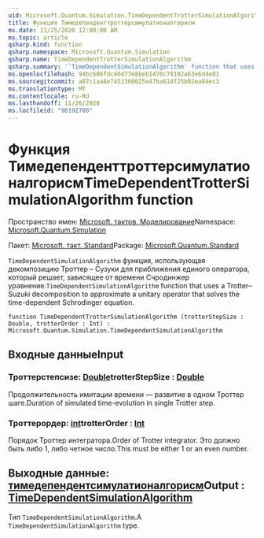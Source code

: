 ```yaml
---
uid: Microsoft.Quantum.Simulation.TimeDependentTrotterSimulationAlgorithm
title: Функция Тимедепенденттроттерсимулатионалгорисм
ms.date: 11/25/2020 12:00:00 AM
ms.topic: article
qsharp.kind: function
qsharp.namespace: Microsoft.Quantum.Simulation
qsharp.name: TimeDependentTrotterSimulationAlgorithm
qsharp.summary: '`TimeDependentSimulationAlgorithm` function that uses a Trotter–Suzuki decomposition to approximate a unitary operator that solves the time-dependent Schrodinger equation.'
ms.openlocfilehash: 94bc606fdc46d77e8beb1470c78102a63e6d4e81
ms.sourcegitcommit: a87c1aa8e7453360025e47ba614f25b02ea84ec3
ms.translationtype: MT
ms.contentlocale: ru-RU
ms.lasthandoff: 11/26/2020
ms.locfileid: "96192780"
---
```

# <a name="timedependenttrottersimulationalgorithm-function"></a><span data-ttu-id="45de5-102">Функция Тимедепенденттроттерсимулатионалгорисм</span><span class="sxs-lookup"><span data-stu-id="45de5-102">TimeDependentTrotterSimulationAlgorithm function</span></span>

<span data-ttu-id="45de5-103">Пространство имен: [Microsoft. тактов. Моделирование](xref:Microsoft.Quantum.Simulation)</span><span class="sxs-lookup"><span data-stu-id="45de5-103">Namespace: [Microsoft.Quantum.Simulation](xref:Microsoft.Quantum.Simulation)</span></span>

<span data-ttu-id="45de5-104">Пакет: [Microsoft. такт. Standard](https://nuget.org/packages/Microsoft.Quantum.Standard)</span><span class="sxs-lookup"><span data-stu-id="45de5-104">Package: [Microsoft.Quantum.Standard](https://nuget.org/packages/Microsoft.Quantum.Standard)</span></span>


<span data-ttu-id="45de5-105">`TimeDependentSimulationAlgorithm` функция, использующая декомпозицию Троттер – Сузуки для приближения единого оператора, который решает, зависящее от времени Счродинжер уравнение.</span><span class="sxs-lookup"><span data-stu-id="45de5-105">`TimeDependentSimulationAlgorithm` function that uses a Trotter–Suzuki decomposition to approximate a unitary operator that solves the time-dependent Schrodinger equation.</span></span>

```qsharp
function TimeDependentTrotterSimulationAlgorithm (trotterStepSize : Double, trotterOrder : Int) : Microsoft.Quantum.Simulation.TimeDependentSimulationAlgorithm
```


## <a name="input"></a><span data-ttu-id="45de5-106">Входные данные</span><span class="sxs-lookup"><span data-stu-id="45de5-106">Input</span></span>

### <a name="trotterstepsize--double"></a><span data-ttu-id="45de5-107">Троттерстепсизе: [Double](xref:microsoft.quantum.lang-ref.double)</span><span class="sxs-lookup"><span data-stu-id="45de5-107">trotterStepSize : [Double](xref:microsoft.quantum.lang-ref.double)</span></span>

<span data-ttu-id="45de5-108">Продолжительность имитации времени — развитие в одном Троттер шаге.</span><span class="sxs-lookup"><span data-stu-id="45de5-108">Duration of simulated time-evolution in single Trotter step.</span></span>


### <a name="trotterorder--int"></a><span data-ttu-id="45de5-109">Троттерордер: [int](xref:microsoft.quantum.lang-ref.int)</span><span class="sxs-lookup"><span data-stu-id="45de5-109">trotterOrder : [Int](xref:microsoft.quantum.lang-ref.int)</span></span>

<span data-ttu-id="45de5-110">Порядок Троттер интегратора.</span><span class="sxs-lookup"><span data-stu-id="45de5-110">Order of Trotter integrator.</span></span> <span data-ttu-id="45de5-111">Это должно быть либо 1, либо четное число.</span><span class="sxs-lookup"><span data-stu-id="45de5-111">This must be either 1 or an even number.</span></span>



## <a name="output--timedependentsimulationalgorithm"></a><span data-ttu-id="45de5-112">Выходные данные: [тимедепендентсимулатионалгорисм](xref:Microsoft.Quantum.Simulation.TimeDependentSimulationAlgorithm)</span><span class="sxs-lookup"><span data-stu-id="45de5-112">Output : [TimeDependentSimulationAlgorithm](xref:Microsoft.Quantum.Simulation.TimeDependentSimulationAlgorithm)</span></span>

<span data-ttu-id="45de5-113">Тип `TimeDependentSimulationAlgorithm`.</span><span class="sxs-lookup"><span data-stu-id="45de5-113">A `TimeDependentSimulationAlgorithm` type.</span></span>